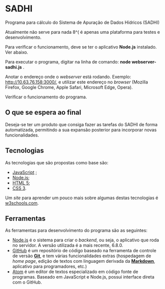 # SADHI
Programa para cálculo do Sistema de Apuração de Dados Hídricos (SADHI) 

Atualmente não serve para nada 8^( é apenas uma plataforma para testes e desenvolvimento.

Para verificar o funcionamento, deve se ter o aplicativo **Node.js** instalado. Ver abaixo. 

Para executar o programa, digitar na linha de comando: **node webserver-sadhi.js** <ENTER>.

Anotar o endereço onde o _webserver_ está rodando. Exemplo: http://10.63.76.158:3000/, e utilizar este endereço no _browser_ (Mozilla Firefox, Google Chrome, Apple Safari, Microsoft Edge, Opera).

Verificar o funcionamento do programa.

## O que se espera ao final
Deseja-se ter um produto que consiga fazer as tarefas do SADHI de forma automatizada, permitindo a sua expansão posterior para incorporar novas funcionalidades.

## Tecnologias
As tecnologias que são propostas como base são:
- [JavaScript](https://www.javascript.com/) ;
- [Node.js](https://nodejs.org/);
- [HTML 5](https://www.w3.org/TR/html5/);
- [CSS 3](https://www.w3.org/Style/CSS/).

Um _site_ para aprender um pouco mais sobre algumas destas tecnologias é [w3schools.com](http://www.w3schools.com/).

## Ferramentas
As ferramentas para desenvolvimento do programa são as seguintes:
- [Node.js](https://nodejs.org/) é o sistema para criar o _backend_, ou seja, o aplicativo que roda no servidor. A versão utilizada é a mais recente, 6.8.0.
- [GitHub](https://www.github.com/) é um repositório de código baseado na ferramenta de controle de versão [**Git**](https://git-scm.com/), e tem várias funcionalidades extras (hospedagem de _home page_, edição de textos com linguagem derivada da [**Markdown**](https://guides.github.com/features/mastering-markdown/), aplicativo para programadores, etc.)
- [Atom](https://atom.io/) é um editor de textos especializado em código fonte de programas. Baseado em JavaScript e Node.js, possui interface direta com o GitHub.
